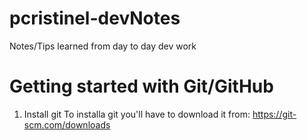 # pcristinel-devNotes
Notes/Tips learned from day to day dev work

# Getting started with Git/GitHub
1. Install git
To installa git you'll have to download it from: https://git-scm.com/downloads